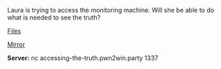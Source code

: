 Laura is trying to access the monitoring machine. Will she be able to do what
is needed to see the truth?

[Files](https://static.pwn2win.party/accessing_the_truth_95ea5474ef43eafd13968014187130b4268cc3ab7249f605868a47f0e35569fe.tar.gz)

[Mirror](https://drive.google.com/file/d/1hfKfJve3xv_cb_JfYKcyjm5Z1p_eLCuu/view?usp=drivesdk)


**Server:** nc accessing-the-truth.pwn2win.party 1337
